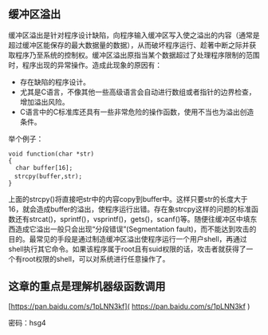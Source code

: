 

## 缓冲区溢出
缓冲区溢出是针对程序设计缺陷，向程序输入缓冲区写入使之溢出的内容（通常是超过缓冲区能保存的最大数据量的数据），从而破坏程序运行、趁著中断之际并获取程序乃至系统的控制权。缓冲区溢出原指当某个数据超过了处理程序限制的范围时，程序出现的异常操作。造成此现象的原因有：
- 存在缺陷的程序设计。
- 尤其是C语言，不像其他一些高级语言会自动进行数组或者指针的边界检查，增加溢出风险。
- C语言中的C标准库还具有一些非常危险的操作函数，使用不当也为溢出创造条件。

举个例子：
```
void function(char *str)
{
  char buffer[16];
　strcpy(buffer,str);
}
```
上面的strcpy()将直接吧str中的内容copy到buffer中。这样只要str的长度大于16，就会造成buffer的溢出，使程序运行出错。存在象strcpy这样的问题的标准函数还有strcat()，sprintf()，vsprintf()，gets()，scanf()等。随便往缓冲区中填东西造成它溢出一般只会出现“分段错误”(Segmentation fault)，而不能达到攻击的目的。最常见的手段是通过制造缓冲区溢出使程序运行一个用户shell，再通过shell执行其它命令。如果该程序属于root且有suid权限的话，攻击者就获得了一个有root权限的shell，可以对系统进行任意操作了。

## 这章的重点是理解机器级函数调用
[https://pan.baidu.com/s/1pLNN3kf]( https://pan.baidu.com/s/1pLNN3kf )

密码：hsg4







